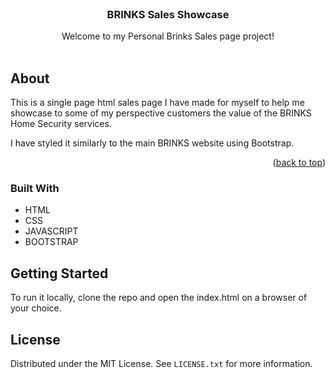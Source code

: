 <!-- PROJECT LOGO -->
<br />
<div align="center">

  <h3 align="center">BRINKS Sales Showcase</h3>

  <p align="center">
    Welcome to my Personal Brinks Sales page project!
    <br />
    <br />
  </p>
</div>



<!-- ABOUT THE PROJECT -->
## About


This is a single page html sales page I have made for myself to help me showcase to some of my perspective customers the value of the BRINKS Home Security services.

I have styled it similarly to the main BRINKS website using Bootstrap.

<p align="right">(<a href="#readme-top">back to top</a>)</p>



### Built With


* HTML
* CSS
* JAVASCRIPT
* BOOTSTRAP


<!-- GETTING STARTED -->
## Getting Started

To run it locally, clone the repo and open the index.html on a browser of your choice.


<!-- LICENSE -->
## License

Distributed under the MIT License. See `LICENSE.txt` for more information.










